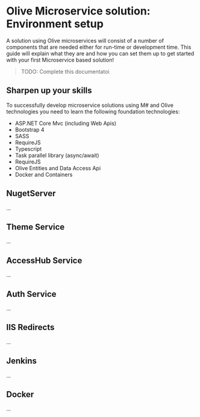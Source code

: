 # Olive Microservice solution: Environment setup
A solution using Olive microservices will consist of a number of components that are needed either for run-time or development time.
This guide will explain what they are and how you can set them up to get started with your first Microservice based solution!

> TODO: Complete this documentatoi

## Sharpen up your skills
To successfully develop microservice solutions using M# and Olive technologies you need to learn the following foundation technologies:
- ASP.NET Core Mvc (including Web Apis)
- Bootstrap 4
- SASS
- RequireJS
- Typescript
- Task parallel library (async/await)
- RequireJS
- Olive Entities and Data Access Api
- Docker and Containers

## NugetServer
...

## Theme Service
...

## AccessHub Service
...

## Auth Service
...

## IIS Redirects
...

## Jenkins
...

## Docker
...
